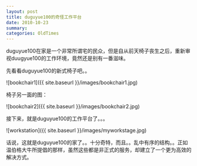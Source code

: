 ```yaml
---
layout: post
title: duguyue100的奇怪工作平台
date: 2010-10-23
summary: 
categories: OldTimes
---
```


duguyue100在家是一个非常所谓宅的民众，但是自从前天椅子丧生之后，重新审视duugyue100的工作环境，竟然还是别有一番滋味。

先看看duguyue100的新式椅子吧。。

![bookchair1]({{ site.baseurl }}/images/bookchair1.jpg)

椅子另一面的图：

![bookchair2]({{ site.baseurl }}/images/bookchair2.jpg)

接下来，就是duguyue100的工作平台了。。。

![workstation]({{ site.baseurl }}/images/myworkstage.jpg)

话说，这就是duguyue100的家了。。十分奇特，而且。。乱中有序的结构。。正如温伯格大牛所提倡的那样，虽然这些都是非正式的服务，却建立了一个更为高效的解决方式。
